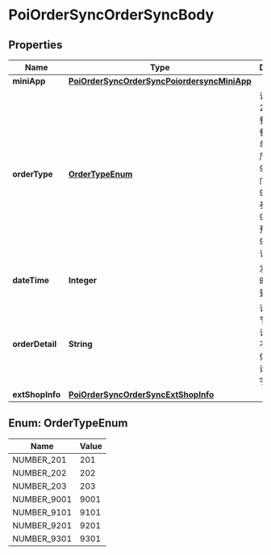 # PoiOrderSyncOrderSyncBody

## Properties
Name | Type | Description | Notes
------------ | ------------- | ------------- | -------------
**miniApp** | [**PoiOrderSyncOrderSyncPoiordersyncMiniApp**](PoiOrderSyncOrderSyncPoiordersyncMiniApp.md) |  |  [optional]
**orderType** | [**OrderTypeEnum**](#OrderTypeEnum) | 订单类型- 201 预约点餐订单, 202 餐厅预定订单, 203 餐厅排队订单, 9001 景区门票订单, 9101 团购券订单, 9201 在线预约订单, 9301 外卖订单 | 
**dateTime** | **Integer** | 发送请求的时间，精确到毫秒 | 
**orderDetail** | **String** | 订单的细节，不同的订单业务有不同的结构体，请具体询问业务方字段结构 | 
**extShopInfo** | [**PoiOrderSyncOrderSyncExtShopInfo**](PoiOrderSyncOrderSyncExtShopInfo.md) |  | 

<a name="OrderTypeEnum"></a>
## Enum: OrderTypeEnum
Name | Value
---- | -----
NUMBER_201 | 201
NUMBER_202 | 202
NUMBER_203 | 203
NUMBER_9001 | 9001
NUMBER_9101 | 9101
NUMBER_9201 | 9201
NUMBER_9301 | 9301

